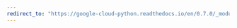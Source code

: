 ```yaml
---
redirect_to: "https://google-cloud-python.readthedocs.io/en/0.7.0/_modules/gcloud/datastore/transaction.html"
---
```

